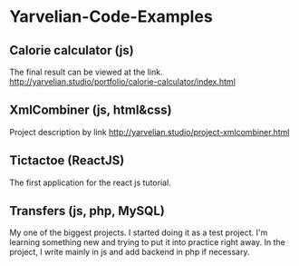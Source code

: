 # Yarvelian-Code-Examples

## Calorie calculator (js)
The final result can be viewed at the link. http://yarvelian.studio/portfolio/calorie-calculator/index.html

## XmlCombiner (js, html&css)
Project description by link http://yarvelian.studio/project-xmlcombiner.html

## Tictactoe (ReactJS)
The first application for the react js tutorial.

## Transfers (js, php, MySQL)
My one of the biggest projects. I started doing it as a test project. I'm learning something new and trying to put it into practice right away. In the project, I write mainly in js and add backend in php if necessary.

